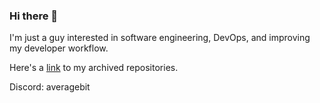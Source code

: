 ### Hi there 👋

I'm just a guy interested in software engineering,
DevOps, and improving my developer workflow.

Here's a [link](https://github.com/averagebit-archive) to my archived repositories.

Discord: averagebit
